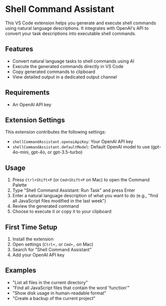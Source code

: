 # Shell Command Assistant

This VS Code extension helps you generate and execute shell commands using natural language descriptions. It integrates with OpenAI's API to convert your task descriptions into executable shell commands.

## Features

- Convert natural language tasks to shell commands using AI
- Execute the generated commands directly in VS Code
- Copy generated commands to clipboard
- View detailed output in a dedicated output channel

## Requirements

- An OpenAI API key

## Extension Settings

This extension contributes the following settings:

* `shellCommandAssistant.openaiApiKey`: Your OpenAI API key
* `shellCommandAssistant.defaultModel`: Default OpenAI model to use (gpt-4o-mini, gpt-4o, or gpt-3.5-turbo)

## Usage

1. Press `Ctrl+Shift+P` (or `Cmd+Shift+P` on Mac) to open the Command Palette
2. Type "Shell Command Assistant: Run Task" and press Enter
3. Enter a natural language description of what you want to do (e.g., "find all JavaScript files modified in the last week")
4. Review the generated command
5. Choose to execute it or copy it to your clipboard

## First Time Setup

1. Install the extension
2. Open settings (`Ctrl+,` or `Cmd+,` on Mac)
3. Search for "Shell Command Assistant"
4. Add your OpenAI API key

## Examples

- "List all files in the current directory"
- "Find all JavaScript files that contain the word 'function'"
- "Show disk usage in human-readable format"
- "Create a backup of the current project"